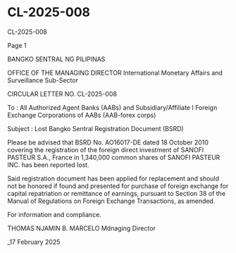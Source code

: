 # CL-2025-008

CL-2025-008

Page 1

BANGKO SENTRAL NG PILIPINAS

OFFICE OF THE MANAGING DIRECTOR International Monetary Affairs and Surveillance Sub-Sector

CIRCULAR LETTER NO. CL-2025-008

To : All Authorized Agent Banks (AABs) and Subsidiary/Affiliate I Foreign Exchange Corporations of AABs (AAB-forex corps)

Subject : Lost Bangko Sentral Registration Document (BSRD)

Please be advised that BSRD No. AO16017-DE dated 18 October 2010 covering the registration of the foreign direct investment of SANOFI PASTEUR S.A., France in 1,340,000 common shares of SANOFI PASTEUR INC. has been reported lost.

Said registration document has been applied for replacement and should not be honored if found and presented for purchase of foreign exchange for capital repatriation or remittance of earnings, pursuant to Section 38 of the Manual of Regulations on Foreign Exchange Transactions, as amended.

For information and compliance.

THOMAS NJAMIN B. MARCELO Mdnaging Director

_17 February 2025